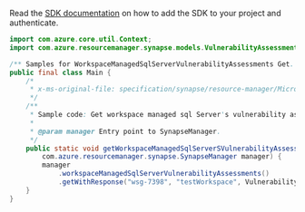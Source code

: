 Read the [SDK documentation](https://github.com/Azure/azure-sdk-for-java/blob/azure-resourcemanager-synapse_1.0.0-beta.3/sdk/synapse/azure-resourcemanager-synapse/README.md) on how to add the SDK to your project and authenticate.

```java
import com.azure.core.util.Context;
import com.azure.resourcemanager.synapse.models.VulnerabilityAssessmentName;

/** Samples for WorkspaceManagedSqlServerVulnerabilityAssessments Get. */
public final class Main {
    /*
     * x-ms-original-file: specification/synapse/resource-manager/Microsoft.Synapse/stable/2021-06-01/examples/GetWorkspaceManagedSqlServerVulnerabilityAssessment.json
     */
    /**
     * Sample code: Get workspace managed sql Server's vulnerability assessment.
     *
     * @param manager Entry point to SynapseManager.
     */
    public static void getWorkspaceManagedSqlServerSVulnerabilityAssessment(
        com.azure.resourcemanager.synapse.SynapseManager manager) {
        manager
            .workspaceManagedSqlServerVulnerabilityAssessments()
            .getWithResponse("wsg-7398", "testWorkspace", VulnerabilityAssessmentName.DEFAULT, Context.NONE);
    }
}
```
